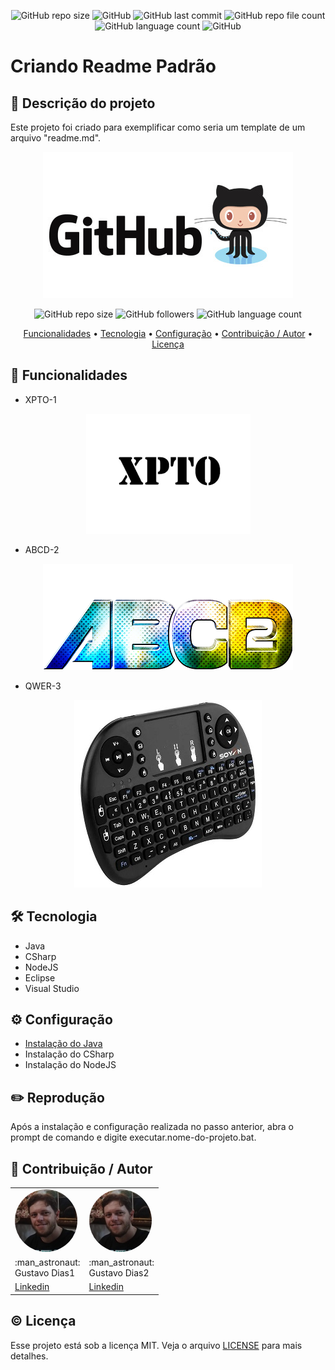 <p align="center">
  <img alt="GitHub repo size" src="https://img.shields.io/github/repo-size/gpd38/curiosidadeCriandoReadmePadrao?color=blue">
  <img alt="GitHub" src="https://img.shields.io/github/license/gpd38/curiosidadeCriandoReadmePadrao?color=red">
  <img alt="GitHub last commit" src="https://img.shields.io/github/last-commit/gpd38/curiosidadeCriandoReadmePadrao?color=green">
  <img alt="GitHub repo file count" src="https://img.shields.io/github/directory-file-count/gpd38/curiosidadeCriandoReadmePadrao?color=orange">
  <img alt="GitHub language count" src="https://img.shields.io/github/languages/count/gpd38/curiosidadeCriandoReadmePadrao?color=pink">
  <img alt="GitHub" src="https://img.shields.io/github/license/gpd38/curiosidadeCriandoReadmePadrao?color=white">
</p>

# Criando Readme Padrão

## :book: Descrição do projeto
Este projeto foi criado para exemplificar como seria um template de um arquivo "readme.md".

<p align="center">
	<img alt="Logo do github" src="https://raw.githubusercontent.com/gpd38/curiosidadeCriandoReadmePadrao/master/img/logo.jpg"/>
</p>

<p align="center">
	<img alt="GitHub repo size" src="https://img.shields.io/github/repo-size/gpd38/curiosidadeCriandoReadmePadrao">
	<img alt="GitHub followers" src="https://img.shields.io/github/followers/gpd38?style=social">
	<img alt="GitHub language count" src="https://img.shields.io/github/languages/count/gpd38/curiosidadeCriandoReadmePadrao">
</p>

<p align="center">
	<a href="#Funcionalidades">Funcionalidades</a> •
	<a href="#Tecnologia">Tecnologia</a> •
	<a href="#Configuração">Configuração</a> •
	<a href="#Contribuição / Autor">Contribuição / Autor</a> •
	<a href="#Licença">Licença</a>
</p>

## :rocket: Funcionalidades

* XPTO-1
<p align="center">
	<img alt="Imagem da funcionalidade ZPTO-1 no projeto" src="https://raw.githubusercontent.com/gpd38/curiosidadeCriandoReadmePadrao/master/img/xpto-1.jpg"/>
</p>

* ABCD-2
<p align="center">
	<img alt="Imagem da funcionalidade ABCD-2 no projeto" src="https://raw.githubusercontent.com/gpd38/curiosidadeCriandoReadmePadrao/master/img/abcd-2.jpg"/>
</p>

* QWER-3
<p align="center">
	<img alt="Imagem da funcionalidade QWER-3 no projeto" src="https://raw.githubusercontent.com/gpd38/curiosidadeCriandoReadmePadrao/master/img/qwer-3.jpg"/>
</p>

## :hammer_and_wrench: Tecnologia

* Java
* CSharp
* NodeJS
* Eclipse
* Visual Studio

## :gear: Configuração

* [Instalação do Java](#)
* Instalação do CSharp
* Instalação do NodeJS

## :pencil2: Reprodução

Após a instalação e configuração realizada no passo anterior, abra o prompt de comando e digite executar.nome-do-projeto.bat.

## :man: Contribuição / Autor

<table>
	<tr>
		<td>
			<img style="border-radius: 50%" width="100px" alt="Gustavo Dias" src="https://github.com/gpd38/gpd38/blob/main/img/user/gustavo.jpg" />
		</td>
		<td>
			<img style="border-radius: 50%" width="100px" alt="Gustavo Dias" src="https://github.com/gpd38/gpd38/blob/main/img/user/gustavo.jpg" />
		</td>
	</tr>
	<tr>
		<td>:man_astronaut:<br>Gustavo Dias1</td>
		<td>:man_astronaut:<br>Gustavo Dias2</td>
	</tr>
	<tr>
		<td>
			<a href="https://www.linkedin.com/in/gustavopereiradias/" target="_blank">Linkedin</a>
		</td>
		<td>
			<a href="https://www.linkedin.com/in/gustavopereiradias/" target="_blank">Linkedin</a>
		</td>
	</tr>
</table>

## :copyright: Licença

Esse projeto está sob a licença MIT. Veja o arquivo [LICENSE](LICENSE) para mais detalhes.

